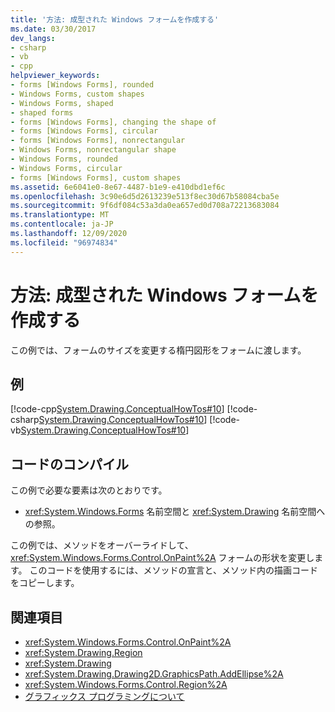 ```yaml
---
title: '方法: 成型された Windows フォームを作成する'
ms.date: 03/30/2017
dev_langs:
- csharp
- vb
- cpp
helpviewer_keywords:
- forms [Windows Forms], rounded
- Windows Forms, custom shapes
- Windows Forms, shaped
- shaped forms
- forms [Windows Forms], changing the shape of
- forms [Windows Forms], circular
- forms [Windows Forms], nonrectangular
- Windows Forms, nonrectangular shape
- Windows Forms, rounded
- Windows Forms, circular
- forms [Windows Forms], custom shapes
ms.assetid: 6e6041e0-8e67-4487-b1e9-e410dbd1ef6c
ms.openlocfilehash: 3c90e6d5d2613239e513f8ec30d67b58084cba5e
ms.sourcegitcommit: 9f6df084c53a3da0ea657ed0d708a72213683084
ms.translationtype: MT
ms.contentlocale: ja-JP
ms.lasthandoff: 12/09/2020
ms.locfileid: "96974834"
---
```

# <a name="how-to-create-a-shaped-windows-form"></a>方法: 成型された Windows フォームを作成する
この例では、フォームのサイズを変更する楕円図形をフォームに渡します。  
  
## <a name="example"></a>例  
 [!code-cpp[System.Drawing.ConceptualHowTos#10](~/samples/snippets/cpp/VS_Snippets_Winforms/System.Drawing.ConceptualHowTos/cpp/form1.cpp#10)]
 [!code-csharp[System.Drawing.ConceptualHowTos#10](~/samples/snippets/csharp/VS_Snippets_Winforms/System.Drawing.ConceptualHowTos/CS/form1.cs#10)]
 [!code-vb[System.Drawing.ConceptualHowTos#10](~/samples/snippets/visualbasic/VS_Snippets_Winforms/System.Drawing.ConceptualHowTos/VB/form1.vb#10)]  
  
## <a name="compiling-the-code"></a>コードのコンパイル  
 この例で必要な要素は次のとおりです。  
  
- <xref:System.Windows.Forms> 名前空間と <xref:System.Drawing> 名前空間への参照。  
  
 この例では、メソッドをオーバーライドして、 <xref:System.Windows.Forms.Control.OnPaint%2A> フォームの形状を変更します。 このコードを使用するには、メソッドの宣言と、メソッド内の描画コードをコピーします。  
  
## <a name="see-also"></a>関連項目

- <xref:System.Windows.Forms.Control.OnPaint%2A>
- <xref:System.Drawing.Region>
- <xref:System.Drawing>
- <xref:System.Drawing.Drawing2D.GraphicsPath.AddEllipse%2A>
- <xref:System.Windows.Forms.Control.Region%2A>
- [グラフィックス プログラミングについて](getting-started-with-graphics-programming.md)
